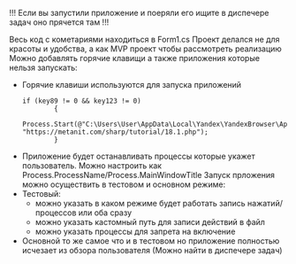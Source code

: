 !!! Если вы запустили приложение и поеряли его ищите в диспечере задач оно прячется там !!!

Весь код с кометариями находиться в Form1.cs
Проект делался не для красоты и удобства, а как MVP проект чтобы рассмотреть реализацию
Можно добавлять горячие клавищи а также приложения которые нельзя запускать:
  * Горячие клавиши используются для запуска приложений 
    ```
    if (key89 != 0 && key123 != 0)
            {
                Process.Start(@"C:\Users\User\AppData\Local\Yandex\YandexBrowser\Application\browser", "https://metanit.com/sharp/tutorial/18.1.php");
            }
    ```
  * Приложение будет останавливать процессы которые укажет пользователь. Можно настроить как Process.ProcessName/Process.MainWindowTitle
Запуск прложения можно осуществить в тестовом и основном режиме:
  * Тестовый:
    * можно указать в каком режиме будет работать запись нажатий/процессов или оба сразу
    * можно указать кастомный путь для записи действий в файл
    * можно указать процессы для запрета на включение
  * Основной то же самое что и в тестовом но приложение полностью исчезает из обзора пользователя (Можно найти в диспечере задач)
